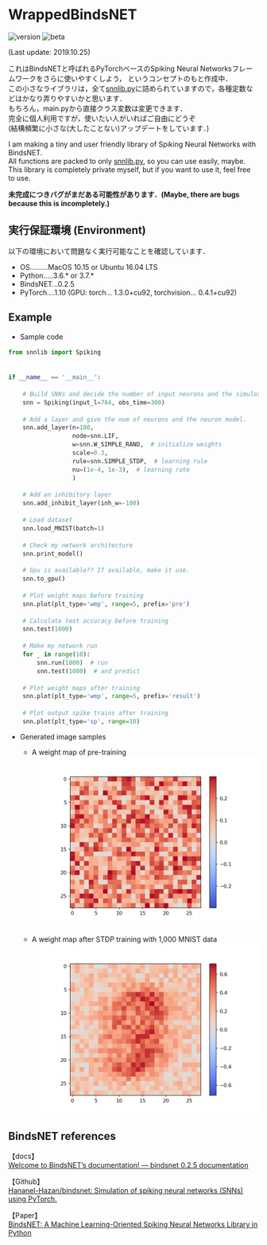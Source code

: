 # WrappedBindsNET
![version](https://img.shields.io/badge/version-0.1.5-lightgray.svg?style=flat)
![beta](https://img.shields.io/badge/beta-green.svg?style=flat)

(Last update: 2019.10.25)  
  
これはBindsNETと呼ばれるPyTorchベースのSpiking Neural Networksフレームワークをさらに使いやすくしよう，
というコンセプトのもと作成中．  
この小さなライブラリは，全て[snnlib.py](snnlib.py)に詰められていますので，各種定数などはかなり弄りやすいかと思います．  
もちろん，main.pyから直接クラス変数は変更できます．  
完全に個人利用ですが，使いたい人がいればご自由にどうぞ   
(結構頻繁に小さな(大したことない)アップデートをしています．)   
  
I am making a tiny and user friendly library of Spiking Neural Networks with BindsNET.  
All functions are packed to only [snnlib.py](snnlib.py), so you can use easily, maybe.  
This library is completely private myself, but if you want to use it, feel free to use.  
  
**未完成につきバグがまだある可能性があります．(Maybe, there are bugs because this is incompletely.)**   

## 実行保証環境 (Environment)
以下の環境において問題なく実行可能なことを確認しています．  

* OS.........MacOS 10.15 or Ubuntu 16.04 LTS
* Python.....3.6.* or 3.7.*
* BindsNET...0.2.5
* PyTorch....1.10 
  (GPU: torch... 1.3.0+cu92, torchvision... 0.4.1+cu92)

## Example
* Sample code
```python
from snnlib import Spiking


if __name__ == '__main__':

    # Build SNNs and decide the number of input neurons and the simulation time.
    snn = Spiking(input_l=784, obs_time=300)

    # Add a layer and give the num of neurons and the neuron model.
    snn.add_layer(n=100,
                  node=snn.LIF,
                  w=snn.W_SIMPLE_RAND,  # initialize weights
                  scale=0.3,
                  rule=snn.SIMPLE_STDP,  # learning rule
                  nu=(1e-4, 1e-3),  # learning rate
                  )

    # Add an inhibitory layer
    snn.add_inhibit_layer(inh_w=-100)

    # Load dataset
    snn.load_MNIST(batch=1)

    # Check my network architecture
    snn.print_model()

    # Gpu is available?? If available, make it use.
    snn.to_gpu()

    # Plot weight maps before training
    snn.plot(plt_type='wmp', range=5, prefix='pre')

    # Calculate test accuracy before training
    snn.test(1000)

    # Make my network run
    for _ in range(10):
        snn.run(1000)  # run
        snn.test(1000)  # and predict

    # Plot weight maps after training
    snn.plot(plt_type='wmp', range=5, prefix='result')

    # Plot output spike trains after training
    snn.plot(plt_type='sp', range=10)

```

* Generated image samples
    * A weight map of pre-training 
      ![pre_training](sample_images/img1.png)  
        
    * A weight map after STDP training with 1,000 MNIST data
      ![pre_training](sample_images/img2.png)  


## BindsNET references
【docs】  
 [Welcome to BindsNET’s documentation! &mdash; bindsnet 0.2.5 documentation](https://bindsnet-docs.readthedocs.io)  
 
【Github】  
[Hananel-Hazan/bindsnet: Simulation of spiking neural networks (SNNs) using PyTorch.](https://github.com/Hananel-Hazan/bindsnet)  

【Paper】  
[BindsNET: A Machine Learning-Oriented Spiking Neural Networks Library in Python](https://www.frontiersin.org/articles/10.3389/fninf.2018.00089/full)

